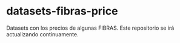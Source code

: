 # datasets-fibras-price
Datasets con los precios de algunas FIBRAS. Este repositorio se irá actualizando continuamente.
